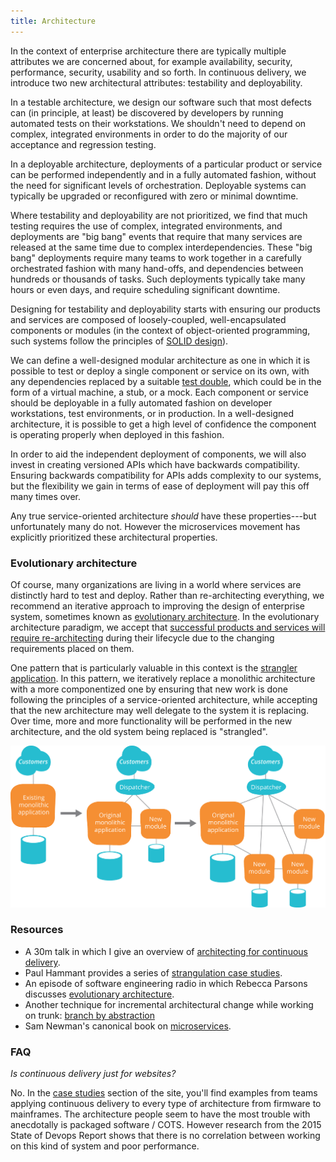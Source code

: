 ```yaml
---
title: Architecture
---
```


In the context of enterprise architecture there are typically multiple attributes we are concerned about, for example availability, security, performance, security, usability and so forth. In continuous delivery, we introduce two new architectural attributes: testability and deployability.

In a testable architecture, we design our software such that most defects can (in principle, at least) be discovered by developers by running automated tests on their workstations. We shouldn't need to depend on complex, integrated environments in order to do the majority of our acceptance and regression testing.

In a deployable architecture, deployments of a particular product or service can be performed independently and in a fully automated fashion, without the need for significant levels of orchestration. Deployable systems can typically be upgraded or reconfigured with zero or minimal downtime.

Where testability and deployability are not prioritized, we find that much testing requires the use of complex, integrated environments, and deployments are "big bang" events that require that many services are released at the same time due to complex interdependencies. These "big bang" deployments require many teams to work together in a carefully orchestrated fashion with many hand-offs, and dependencies between hundreds or thousands of tasks. Such deployments typically take many hours or even days, and require scheduling significant downtime.

Designing for testability and deployability starts with ensuring our products and services are composed of loosely-coupled, well-encapsulated components or modules (in the context of object-oriented programming, such systems follow the principles of [SOLID design](https://en.wikipedia.org/wiki/SOLID_(object-oriented_design))). 

We can define a well-designed modular architecture as one in which it is possible to test or deploy a single component or service on its own, with any dependencies replaced by a suitable [test double](http://martinfowler.com/bliki/TestDouble.html), which could be in the form of a virtual machine, a stub, or a mock. Each component or service should be deployable in a fully automated fashion on developer workstations, test environments, or in production. In a well-designed architecture, it is possible to get a high level of confidence the component is operating properly when deployed in this fashion.

In order to aid the independent deployment of components, we will also invest in creating versioned APIs which have backwards compatibility. Ensuring backwards compatibility for APIs adds complexity to our systems, but the flexibility we gain in terms of ease of deployment will pay this off many times over.

Any true service-oriented architecture _should_ have these properties---but unfortunately many do not. However the microservices movement has explicitly prioritized these architectural properties.

### Evolutionary architecture ###

Of course, many organizations are living in a world where services are distinctly hard to test and deploy. Rather than re-architecting everything, we recommend an iterative approach to improving the design of enterprise system, sometimes known as [evolutionary architecture](http://www.ibm.com/developerworks/library/j-eaed1/). In the evolutionary architecture paradigm, we accept that [successful products and services will require re-architecting](http://www.ustream.tv/recorded/61479577) during their lifecycle due to the changing requirements placed on them.

One pattern that is particularly valuable in this context is the [strangler application](http://www.martinfowler.com/bliki/StranglerApplication.html). In this pattern, we iteratively replace a monolithic architecture with a more componentized one by ensuring that new work is done following the principles of a service-oriented architecture, while accepting that the new architecture may well delegate to the system it is replacing. Over time, more and more functionality will be performed in the new architecture, and the old system being replaced is "strangled".

<img src="/images/strangler.png" />

### Resources ###

* A 30m talk in which I give an overview of [architecting for continuous delivery](https://www.youtube.com/watch?v=_wnd-eyPoMo).
* Paul Hammant provides a series of [strangulation case studies](http://paulhammant.com/2013/07/14/legacy-application-strangulation-case-studies/).
* An episode of software engineering radio in which Rebecca Parsons discusses [evolutionary architecture](http://www.se-radio.net/2015/08/se-radio-episode-236-rebecca-parsons-on-evolutionary-architecture/).
* Another technique for incremental architectural change while working on trunk: [branch by abstraction](/2011/05/make-large-scale-changes-incrementally-with-branch-by-abstraction/)
* Sam Newman's canonical book on [microservices](http://www.amazon.com/dp/1491950358?tag=contindelive-20).

### FAQ ###

*Is continuous delivery just for websites?*

No. In the [case studies](/evidence-case-studies) section of the site, you'll find examples from teams applying continuous delivery to every type of architecture from firmware to mainframes. The architecture people seem to have the most trouble with anecdotally is packaged software / COTS. However research from the 2015 State of Devops Report shows that there is no correlation between working on this kind of system and poor performance.

